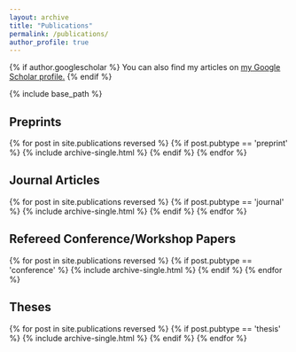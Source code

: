 ```yaml
---
layout: archive
title: "Publications"
permalink: /publications/
author_profile: true
---
```


{% if author.googlescholar %}
  You can also find my articles on <u><a href="{{author.googlescholar}}">my Google Scholar profile</a>.</u>
{% endif %}

{% include base_path %}

Preprints
---
{% for post in site.publications reversed %}
  {% if post.pubtype == 'preprint' %}
      {% include archive-single.html %}
  {% endif %}
{% endfor %}



Journal Articles
---
{% for post in site.publications reversed %}
  {% if post.pubtype == 'journal' %}
      {% include archive-single.html %}
  {% endif %}
{% endfor %}

Refereed Conference/Workshop Papers
---
{% for post in site.publications reversed %}
  {% if post.pubtype == 'conference' %}
      {% include archive-single.html %}
  {% endif %}
{% endfor %}

Theses
---
{% for post in site.publications reversed %}
  {% if post.pubtype == 'thesis' %}
      {% include archive-single.html %}
  {% endif %}
{% endfor %}


